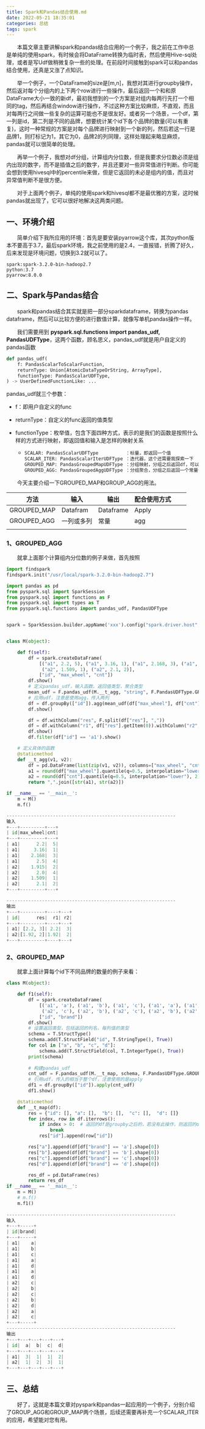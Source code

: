 ```yaml
---
title: Spark和Pandas结合使用.md
date: 2022-05-21 18:35:01
categories: 总结
tags: spark
---
```


&emsp;&emsp;本篇文章主要讲解spark和pandas结合应用的一个例子，我之前在工作中总是单纯的使用spark，有时候会将DataFrame转换为临时表，然后使用Hive-sql处理，或者是写Udf做稍微复杂一些的处理。在前段时间接触到spark可以和pandas结合使用，还真是又涨了点知识。

&emsp;&emsp;举一个例子，一个DataFrame的size是[m,n]，我想对其进行groupby操作，然后返对每个分组内的上下两个row进行一些操作，最后返回一个和和原DataFrame大小一致的新df，最初我想到的一个方案是对组内每两行先打一个相同的tag，然后再结合window进行操作，不过这种方案比较麻烦，不直观，而且对每两行之间做一些复杂的运算可能也不是很友好。或者另一个场景，一个df，第一列是id，第二列是不同的品牌，想要统计某个id下各个品牌的数量(可以有重复)，这时一种常规的方案是对每个品牌进行映射到一个新的列，然后若这一行是品牌1，则打标记为1，其它为0，品牌2的列同理，这样处理起来略显麻烦，pandas就可以很简单的处理。

&emsp;&emsp;再举一个例子，我想对df分组，计算组内分位数，但是我要求分位数必须是组内出现的数字，而不是插值之后的数字，并且还要对一些异常值进行判断。你可能会想到使用hivesql中的percentile来做，但是它返回的未必是组内的值，而且对异常值判断不是很方便。

&emsp;&emsp;对于上面两个例子，单纯的使用spark和hivesql都不是最优雅的方案，这时候pandas就出现了，它可以很好地解决这两类问题。

<!--more-->

## 一、环境介绍

&emsp;&emsp;简单介绍下我所应用的环境：首先是要安装pyarrow这个库，其次python版本不要高于3.7，最后spark环境，我之前使用的是2.4，一直报错，折腾了好久，后来发现是环境问题，切换到3.2就可以了。

```shell
spark:spark-3.2.0-bin-hadoop2.7
python:3.7
pyarrow:8.0.0
```

## 二、Spark与Pandas结合

&emsp;&emsp;spark和pandas结合其实就是把一部分sparkdataframe，转换为pandas dataframe，然后可以比较方便的进行数值计算，就像写单机pandas操作一样。

&emsp;&emsp;我们需要用到 **pyspark.sql.functions import pandas_udf, PandasUDFType**，这两个函数，顾名思义，pandas_udf就是用户自定义的pandas函数

```python
def pandas_udf(
    f: PandasScalarToScalarFunction,
    returnType: Union[AtomicDataTypeOrString, ArrayType],
    functionType: PandasScalarUDFType,
) -> UserDefinedFunctionLike: ...

```

pandas_udf就三个参数：

- f：即用户自定义的func

- returnType：自定义的func返回的值类型

- functionType：枚举值，包含下面四种方式，表示的是我们的函数是按照什么样的方式进行映射，即返回值和输入是怎样的映射关系

  - ```python
    SCALAR: PandasScalarUDFType          ：标量，即返回一个值
    SCALAR_ITER: PandasScalarIterUDFType ：迭代器，这个还需要我探索一下
    GROUPED_MAP: PandasGroupedMapUDFType ：分组映射，分组之后返回df，可以和原df大小一致，也可不一致，用户自己可以控制
    GROUPED_AGG: PandasGroupedAggUDFType ：分组聚合，分组之后返回一个常量值
    ```

&emsp;&emsp;今天主要介绍一下GROUPED_MAP和GROUP_AGG的用法。

| 方法        | 输入       | 输出      | 配合使用方式 |      |      |
| ----------- | ---------- | --------- | ------------ | ---- | ---- |
| GROUPED_MAP | Datafram   | Dataframe | Apply        |      |      |
| GROUPED_AGG | 一列或多列 | 常量      | agg          |      |      |
|             |            |           |              |      |      |



### 1、GROUPED_AGG

&emsp;&emsp;就拿上面那个计算组内分位数的例子来做，首先按照

```python
import findspark
findspark.init("/usr/local/spark-3.2.0-bin-hadoop2.7")

import pandas as pd
from pyspark.sql import SparkSession
from pyspark.sql import functions as F
from pyspark.sql import types as T
from pyspark.sql.functions import pandas_udf, PandasUDFType


spark = SparkSession.builder.appName('xxx').config("spark.driver.host", "xxx").config("spark.driver.bindAddress", "xxxx").getOrCreate()


class M(object):

    def f(self):
        df = spark.createDataFrame(
            [("a1", 2.2, 5), ("a1", 3.16, 1), ("a1", 2.168, 3), ("a1", 2.5, 4), ("a2", 1.915, 2), ("a2", 2.0, 4),
             ("a2", 1.509, 1), ("a2", 2.1, 2)],
            ["id", "max_wheel", "cnt"])
        df.show()
        # 定义pandas_udf，输入函数、返回值类型，聚合类型
        mean_udf = F.pandas_udf(M.__t_agg, "string", F.PandasUDFType.GROUPED_AGG)
        # 应用udf，注意是使用agg，传入两列
        df = df.groupBy(["id"]).agg(mean_udf(df["max_wheel"], df["cnt"]).alias("res"))
        df.show()

        df = df.withColumn("res", F.split(df["res"], ","))
        df = df.withColumn("r1", df["res"].getItem(0)).withColumn("r2", df["res"].getItem(1))
        df.show()
        df.filter(df["id"] == 'a1').show()

    # 定义具体的函数
    @staticmethod
    def __t_agg(v1, v2):
        df = pd.DataFrame(list(zip(v1, v2)), columns=["max_wheel", "cnt"])  # 传入两列，转换为df
        a1 = round(df["max_wheel"].quantile(q=0.5, interpolation="lower"), 2) # 不插值
        a2 = round(df["cnt"].quantile(q=0.5, interpolation="lower"), 2)
        return ",".join([str(a1), str(a2)])

if __name__ == '__main__':
    m = M()
    m.f()

--------------------------------------------------------------
输入
+---+---------+---+
| id|max_wheel|cnt|
+---+---------+---+
| a1|      2.2|  5|
| a1|     3.16|  1|
| a1|    2.168|  3|
| a1|      2.5|  4|
| a2|    1.915|  2|
| a2|      2.0|  4|
| a2|    1.509|  1|
| a2|      2.1|  2|
+---+---------+---+

--------------------------------------------------------------
输出
+---+---------+----+---+
| id|      res|  r1| r2|
+---+---------+----+---+
| a1| [2.2, 3]| 2.2|  3|
| a2|[1.92, 2]|1.92|  2|
+---+---------+----+---+
```

### 2、GROUPED_MAP

&emsp;&emsp;就拿上面计算每个id下不同品牌的数量的例子来看：

```python
class M(object):

    def f1(self):
        df = spark.createDataFrame(
            [('a1', 'a'), ('a1', 'b'), ('a1', 'c'), ('a1', 'a'), ('a1', 'd'),('a1', 'a'), ('a1', 'd'),
             ('a2', 'c'), ('a2', 'b'), ('a2', 'c'), ('a2', 'b'), ('a2', 'd'),('a2', 'a'), ('a2', 'c')],
            ["id", "brand"])
        df.show()
        # 设置返回类型，包括返回的列名，每列值的类型
        schema = T.StructType()
        schema.add(T.StructField("id", T.StringType(), True))
        for col in ["a", "b", "c", "d"]:
            schema.add(T.StructField(col, T.IntegerType(), True))
        print(schema)
        
        # 构建pandas_udf
        cnt_udf = F.pandas_udf(M.__t_map, schema, F.PandasUDFType.GROUPED_MAP)
        # 引用udf，传入的相当于整个df，注意使用的是apply
        df1 = df.groupBy(["id"]).apply(cnt_udf)
        df1.show()

    @staticmethod
    def __t_map(df):
        res = {"id": [], "a": [],  "b": [],  "c": [],  "d": []}
        for index, row in df.iterrows():
            if index > 0:  # 返回的df是groupby之后的，若没有此操作，则返回的df是和原df大小一致的
                break
            res["id"].append(row["id"])

        res["a"].append(df[df["brand"] == 'a'].shape[0])
        res["b"].append(df[df["brand"] == 'b'].shape[0])
        res["c"].append(df[df["brand"] == 'c'].shape[0])
        res["d"].append(df[df["brand"] == 'd'].shape[0])

        res_df = pd.DataFrame(res)
        return res_df
if __name__ == '__main__':
    m = M()
    # m.f()
    m.f1()
    
--------------------------------------------------------------
输入
+---+-----+
| id|brand|
+---+-----+
| a1|    a|
| a1|    b|
| a1|    c|
| a1|    a|
| a1|    d|
| a1|    a|
| a1|    d|
| a2|    c|
| a2|    b|
| a2|    c|
| a2|    b|
| a2|    d|
| a2|    a|
| a2|    c|
+---+-----+
--------------------------------------------------------------
输出
+---+---+---+---+---+
| id|  a|  b|  c|  d|
+---+---+---+---+---+
| a1|  3|  1|  1|  2|
| a2|  1|  2|  3|  1|
+---+---+---+---+---+
```



## 三、总结

&emsp;&emsp;好了，这就是本篇文章对pyspark和pandas一起应用的一个例子，分别介绍了GROUP_AGG和GROUP_MAP两个场景，后续还需要再补充一个SCALAR_ITER的应用，希望能对您有用。



[Ref]: https://spark.apache.org/docs/2.4.4/sql-pyspark-pandas-with-arrow.html

